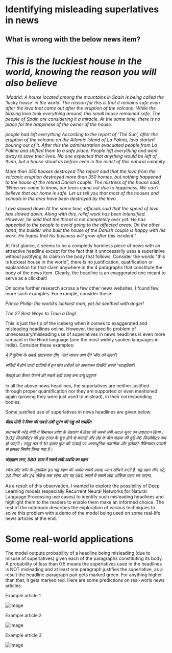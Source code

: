 # Identifying misleading superlatives in news

## What is wrong with the below news item?







# ***This is the luckiest house in the world, knowing the reason you will also believe***

'*Madrid: A house located among the mountains in Spain is being called the ‘lucky house’ in the world. The reason for this is that it remains safe even after the lava that came out after the eruption of the volcano. While the blazing lava took everything around, this small house remained safe. The people of Spain are considering it a miracle. At the same time, there is no place for the happiness of the owner of the house.*

*people had left everything
According to the report of ‘The Sun’, after the eruption of the volcano on the Atlantic island of La Palma, lava started pouring out of it. After this the administration evacuated people from La Palma and shifted them to a safe place. People left everything and went away to save their lives. No one expected that anything would be left of them, but a house stood as before even in the midst of this natural calamity.*

*More than 350 houses destroyed
The report said that the lava from the volcanic eruption destroyed more than 350 homes, but nothing happened to the house of the retired Danish couple. The mistress of the house said, ‘When we came to know, our tears came out due to happiness. We can’t believe that our home is safe. Let us tell you that most of the houses and schools in the area have been destroyed by the lava.*

*Lava slowed down
At the same time, officials said that the speed of lava has slowed down. Along with this, relief work has been intensified. However, he said that the threat is not completely over yet. He has appealed to the people to avoid going to the affected areas. On the other hand, the builder who built the house of the Danish couple is happy with his work. He hopes that his business will grow after this incident.*'

At first glance, it seems to be a completly harmless piece of news with an attractive headline except for the fact that it unncessarily uses a superlative without justifying its claim in the body that follows. Consider the words "this is luckiest house in the world", there is no justification, quatification or explanation for that claim anywhere in the 4 paragraphs that constitute the body of the news item. Clearly, the headline is an exaggerated one meant to serve as a clickbait!

On some further research across a few other news websites, I found few more such examples. For example, consider these:

*Prince Philip: the world’s luckiest man, yet he seethed with anger!*

*The 27 Best Ways to Train a Dog!*

This is just the tip of the iceberg when it comes to exaggerated and misleading headlines online. However, the specific problem of unnecessary/misleading use of superlatives in news headlines is even more rampant in the Hindi language (one the most widely spoken languages in india). Consider these examples:

*ये हैं दुनिया के सबसे खतरनाक द्वीप, जहां जाकर आप देंगे 'मौत को दावत'!*

*सर्दियों में होने वाली शादियों में इन पांच तरीकों को अपनाकर दिखेंगी सबसे 'स्टाइलिश'!*

*फेफड़े का कैंसर फैलने की सबसे बड़ी वजह बना वायु प्रदूषण!*

In all the above news headlines, the superlatives are neither justified through proper quantification nor they are supported or even mentioned again (proving they were just used to mislead), in their corresponding bodies.

Some justified use of superlatives in news headlines are given below:

***पीएम मोदी ने विश्‍व की सबसे लंबी सुरंग की राष्ट्र को समर्पित***

*प्रधानमंत्री नरेंद्र मोदी ने हिमाचल प्रदेश के रोहतांग में विश्‍व की सबसे लंबी अटल सुरंग का उद्घाटन किया। 9.02 किलोमीटर की इस टनल के शुरु होने से मनाली और लेह के बीच सड़क की दूरी 46 किलोमीटर कम हो जाएगी। समुद्र तल से 10 हजार फुट की ऊंचाई पर अत्याधुनिक तकनीक और इलेक्टो-मैक्निकल प्रणाली से इसका निर्माण किया गया है।*


***चंद्रग्रहण लगा, 580 साल में सबसे लंबी अवधि का ग्रहण***

*स्पेस डॉट कॉम के मुताबिक इस चंद्र ग्रहण की अवधि सबसे ज़्यादा ध्यान खींचने वाली है. चंद्र ग्रहण तीन घंटे, 28 मिनट और 24 सैकेंड तक रहेगा और यह 580 सालों में सबसे लंबा आंशिक ग्रहण बन जाएगा.*

As a result of this observation, I wanted to explore the possibility of Deep Learning models (especially Recurrent Neural Networks for Natural Language Processing use cases) to identify such misleading headlines and highlight them to the readers to enable them make an informed choice. The rest of the notebook describes the exploration of various techniques to solve this problem with a demo of the model being used on some real-life news articles at the end.



# Some real-world applications

The model outputs probability of a headline being misleading (due to misuse of superlatives) given each of the paragraphs constituting its body. A probability of less than 0.5 means the superlatives used in the headlines is NOT misleading and at least one paragraph justifies the superlative, as a result the headline-paragraph pair gets marked green. For anything higher than that, it gets marked red. Here are some predictions on real-worls news articles:

Example article 1


![image](https://user-images.githubusercontent.com/54985804/146522148-b53cf495-9552-4b4f-a872-527328828c36.png)

Example article 2


![image](https://user-images.githubusercontent.com/54985804/146522769-f0c7cffd-e4c5-4e11-a53a-ee61470f9e28.png)

Example article 3


![image](https://user-images.githubusercontent.com/54985804/146522960-6243b02b-a99e-49f9-8ff4-ee0e12ce254b.png)


